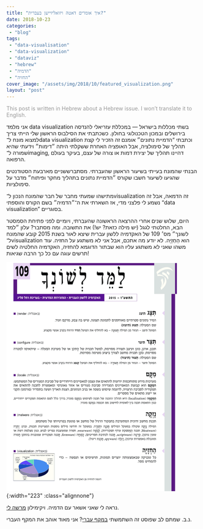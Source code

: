 ```yaml
---
title: "איך אומרים דאטה ויזואליזיישן בעברית?"
date: 2018-10-23
categories: 
 - "blog"
tags: 
 - "data-visualisation"
 - "data-visualization"
 - "dataviz"
 - "hebrew"
 - "הדמיה"
 - "החזיה"
cover_image: "/assets/img/2018/10/featured_visualization.png"
layout: "post"
---
```


<span class="s2" style="color:#999999;">This post is written in Hebrew about a Hebrew issue. I won’t translate it to English.</span>

<span class="s2">אני</span> <span class="s2">מלמד</span><span class="s3"> data visualization </span><span class="s2">בשתי</span> <span class="s2">מכללות</span> <span class="s2">בישראל</span><span class="s3"> — </span><span class="s2">במכללת</span> <span class="s2">עזריאלי</span> <span class="s2">להנדסה</span> <span class="s2">בירושלים</span> <span class="s2">ובמכון</span> <span class="s2">הטכנולוגי</span> <span class="s2">בחולון</span><span class="s3">. </span><span class="s2">כשכתבתי</span> <span class="s2">את</span> <span class="s2">הסילבוס</span> <span class="s2">הראשון</span> <span class="s2">שלי</span> <span class="s2">הייתי</span> <span class="s2">צריך</span> <span class="s2">למצוא</span> <span class="s2">מונח</span> <span class="s2">ל־</span><span class="s3">data visualization </span><span class="s2">וכתבתי</span><span class="s3"> “</span><span class="s2">הדמיית</span> <span class="s2">נתונים״</span> <span class="s2">אומנם</span> <span class="s2">זה</span> <span class="s2">הזכיר</span> <span class="s2">לי</span> <span class="s2">קצת</span> <span class="s2">תהליך</span> <span class="s2">של</span> <span class="s2">סימולציה</span><span class="s3">, </span><span class="s2">אבל</span> <span class="s2">האופציה</span> <span class="s2">האחרת</span> <span class="s2">ששקלתי</span> <span class="s2">היתה</span> <span class="s2">״דימות״</span> <span class="s2">וידעתי</span> <span class="s2">שהיא</span> <span class="s2">שמורה</span> <span class="s2">ל־</span><span class="s3">imaging, </span><span class="s2">דהיינו</span> <span class="s2">תהליך</span> <span class="s2">של</span> <span class="s2">יצירת</span> <span class="s2">דמות</span> <span class="s2">או</span> <span class="s2">צורה</span> <span class="s2">של</span> <span class="s2">עצם</span><span class="s3">, </span><span class="s2">בעיקר</span> <span class="s2">בעולם</span> <span class="s2">הרפואה</span><span class="s3">.</span>

<span class="s2">הבנתי</span> <span class="s2">שהמונח</span> <span class="s2">בעייתי</span> <span class="s2">בשיעור</span> <span class="s2">הראשון</span> <span class="s2">שהעברתי. מסתברש</span><span class="s2">שניים</span> <span class="s2">מארבעת</span> <span class="s2">הסטודנטים</span> <span class="s2">שהגיעו</span> <span class="s2">לשיעור</span> <span class="s2">חשבו</span> <span class="s2">שקורס</span> <span class="s2">״הדמיית</span> <span class="s2">נתונים</span> <span class="s2">בתהליך</span> <span class="s2">מחקר</span> <span class="s2">ופיתוח״</span> <span class="s2">מדבר</span> <span class="s2">על</span> <span class="s2">סימולציות</span><span class="s3">. </span>

<span class="s2">מתישהו</span> <span class="s2">שמעתי</span> <span class="s2">מחבר</span> <span class="s2">של</span> <span class="s2">חבר</span> <span class="s2">שהמונח</span> <span class="s2">הנכון</span> <span class="s2">ל־</span><span class="s3">visualization </span><span class="s2">זה</span> <span class="s2">הדמאה</span><span class="s3">, </span><span class="s2">אבל</span> <span class="s2">זה</span> <span class="s2">נשמע</span> <span class="s2">לי</span> <span class="s2">פלצני</span> <span class="s2">מדי</span><span class="s3">, </span><span class="s2">אז</span> <span class="s2">השארתי</span> <span class="s2">את</span> <span class="s2">ה־״הדמיה״</span> <span class="s2">בשם</span> <span class="s2">הקורס</span> <span class="s2">והוספתי</span><span class="s3"> “data visualization” </span><span class="s2">בסוגריים</span><span class="s3">.</span>

<span class="s2">היום</span><span class="s3">, </span><span class="s2">שלוש</span> <span class="s2">שנים</span> <span class="s2">אחרי</span> <span class="s2">ההרצאה</span> <span class="s2">הראשונה</span> <span class="s2">שהעברתי</span><span class="s3">, </span><span class="s2">ויומיים</span> <span class="s2">לפני</span> <span class="s2">פתיחת</span> <span class="s2">הסמסטר</span> <span class="s2">הבא</span><span class="s3">, </span><span class="s2">החלטתי</span> <span class="s2">לגגל</span><span class="s3"> (</span><span class="s2">יש</span> <span class="s2">מילה</span> <span class="s2">כזאת</span><span class="s3">? </span><span class="s2">יש</span><span class="s3">!) </span><span class="s2">את</span> <span class="s2">התשובה</span><span class="s3">. </span><span class="s2">ומה</span> <span class="s2">מסתבר</span><span class="s3">? </span><span class="s2">עלון</span> <span class="s2">״למד</span> <span class="s2">לשונך״</span> <span class="s2">מס׳</span><span class="s3"> 109 </span><span class="s2">של</span> <span class="s2">האקדמיה</span> <span class="s2">ללשון</span> <span class="s2">עברית שיצא לאור בשנת 2015</span> <span class="s2">קובע</span> <span class="s2">שהמונח</span> <span class="s2">ל־</span><span class="s3">visualization </span><span class="s2">הוא</span> <span class="s2">הַחְזָיָה</span><span class="s3">. </span><span class="s2">לא</span> <span class="s2">יודע</span> <span class="s2">מה</span> <span class="s2">אתכם</span><span class="s3">, </span><span class="s2">אבל</span> <span class="s2">אני</span> <span class="s2">לא</span> <span class="s2">משתגע</span> <span class="s2">על</span> <span class="s2">החזיה</span><span class="s3">. </span><span class="s2">עוד</span> <span class="s2">משהו</span> <span class="s2">שאני</span> <span class="s2">לא</span> <span class="s2">משתגע</span> <span class="s2">עליו</span> <span class="s2">הוא</span> <span class="s2">שבתור הדוגמא</span> <span class="s2">להחזיה</span><span class="s3">, </span><span class="s2">האקדמיה</span> <span class="s2">החלטיה</span> <span class="s2">לשים</span> <span class="s2">תרשים</span> <span class="s2">עוגה</span> <span class="s2">עם</span> <span class="s2">כל</span> <span class="s2">כך</span> <span class="s2">הרבה</span> <span class="s2">שגיאות</span><span class="s3">!</span>

![Screen Shot 2018-10-23 at 20.35.52](/assets/img/2018/10/screen-shot-2018-10-23-at-20-35-52.png){:width="223" :class="alignnone"}

<span class="s1">נראה</span> <span class="s1">לי</span> <span class="s1">שאני</span> <span class="s1">אשאר</span> <span class="s1">עם</span> <span class="s1">הדמיה</span><span class="s2">. </span><span class="s1">ויקימילון</span><span class="s2"> <a href="https://he.wiktionary.org/wiki/%D7%94%D7%93%D7%9E%D7%99%D7%94"><span class="s3">מרשה</span> <span class="s3">לי</span></a>.</span>

<span class="s2">נ</span><span class="s3">.</span><span class="s2">ב</span><span class="s3">. </span><span class="s2">שמתם</span> <span class="s2">לב</span> <span class="s2">שפוסט</span> <span class="s2">זה</span> <span class="s2">השתמשתי</span><span class="s3"> <a href="https://he.wikipedia.org/wiki/%D7%95%D7%99%D7%A7%D7%99%D7%A4%D7%93%D7%99%D7%94:%D7%9E%D7%A7%D7%A3_%D7%95%D7%A7%D7%95_%D7%9E%D7%A4%D7%A8%D7%99%D7%93#%D7%9E%D7%A7%D7%A3_(%D7%A2%D7%91%D7%A8%D7%99)_%5B%D6%BE%5D"><span class="s4">במקף</span> <span class="s4">עברי</span></a>? </span><span class="s2">אני</span> <span class="s2">מאוד</span> <span class="s2">אוהב</span> <span class="s2">את</span> <span class="s2">המקף</span> <span class="s2">העברי</span><span class="s3">.</span>
